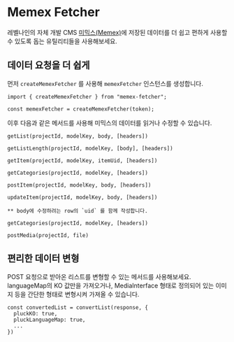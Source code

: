 # Memex Fetcher

레벨나인의 자체 개발 CMS [미믹스(Memex)](https://memexdata.io/)에 저장된 데이터를 더 쉽고 편하게 사용할 수 있도록 돕는 유틸리티들을 사용해보세요.

## 데이터 요청을 더 쉽게

먼저 `createMemexFetcher` 를 사용해 `memexFetcher` 인스턴스를 생성합니다.

```
import { createMemexFetcher } from "memex-fetcher";

const memexFetcher = createMemexFetcher(token);
```

이후 다음과 같은 메서드를 사용해 미믹스의 데이터를 읽거나 수정할 수 있습니다.

```
getList(projectId, modelKey, body, [headers])
```

```
getListLength(projectId, modelKey, [body], [headers])
```

```
getItem(projectId, modelKey, itemUid, [headers])
```

```
getCategories(projectId, modelKey, [headers])
```

```
postItem(projectId, modelKey, body, [headers])
```

```
updateItem(projectId, modelKey, body, [headers])

** body에 수정하려는 row의 `uid` 를 함께 작성합니다.
```

```
getCategories(projectId, modelKey, [headers])
```

```
postMedia(projectId, file)
```

## 편리한 데이터 변형

POST 요청으로 받아온 리스트를 변형할 수 있는 메서드를 사용해보세요. languageMap의 KO 값만을 가져오거나, MediaInterface 형태로 정의되어 있는 이미지 등을 간단한 형태로 변형시켜 가져올 수 있습니다.

```
const convertedList = convertList(response, {
  pluckKO: true,
  pluckLanguageMap: true,
  ...
})
```
